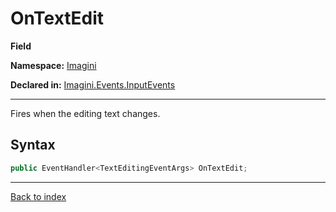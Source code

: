 # OnTextEdit

**Field**

**Namespace:** [Imagini](Imagini.md)

**Declared in:** [Imagini.Events.InputEvents](Imagini.Events.InputEvents.md)

------



Fires when the editing text changes.


## Syntax

```csharp
public EventHandler<TextEditingEventArgs> OnTextEdit;
```

------

[Back to index](index.md)